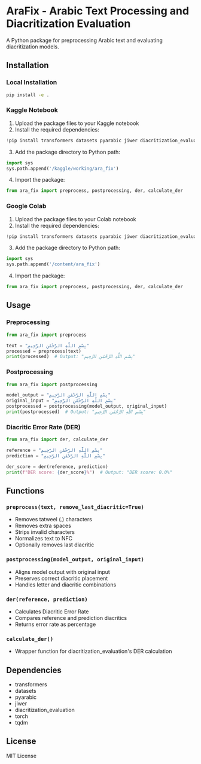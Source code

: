# AraFix - Arabic Text Processing and Diacritization Evaluation

A Python package for preprocessing Arabic text and evaluating diacritization models.

## Installation

### Local Installation
```bash
pip install -e .
```

### Kaggle Notebook
1. Upload the package files to your Kaggle notebook
2. Install the required dependencies:
```python
!pip install transformers datasets pyarabic jiwer diacritization_evaluation
```
3. Add the package directory to Python path:
```python
import sys
sys.path.append('/kaggle/working/ara_fix')
```
4. Import the package:
```python
from ara_fix import preprocess, postprocessing, der, calculate_der
```

### Google Colab
1. Upload the package files to your Colab notebook
2. Install the required dependencies:
```python
!pip install transformers datasets pyarabic jiwer diacritization_evaluation
```
3. Add the package directory to Python path:
```python
import sys
sys.path.append('/content/ara_fix')
```
4. Import the package:
```python
from ara_fix import preprocess, postprocessing, der, calculate_der
```

## Usage

### Preprocessing
```python
from ara_fix import preprocess

text = "بِسْمِ اللَّهِ الرَّحْمَٰنِ الرَّحِيمِ"
processed = preprocess(text)
print(processed)  # Output: "بِسْمِ اللَّهِ الرَّحْمَٰنِ الرَّحِيمِ"
```

### Postprocessing
```python
from ara_fix import postprocessing

model_output = "بِسْمِ اللَّهِ الرَّحْمَٰنِ الرَّحِيمِ"
original_input = "بِسْمِ اللَّهِ الرَّحْمَٰنِ الرَّحِيمِ"
postprocessed = postprocessing(model_output, original_input)
print(postprocessed)  # Output: "بِسْمِ اللَّهِ الرَّحْمَٰنِ الرَّحِيمِ"
```

### Diacritic Error Rate (DER)
```python
from ara_fix import der, calculate_der

reference = "بِسْمِ اللَّهِ الرَّحْمَٰنِ الرَّحِيمِ"
prediction = "بِسْمِ اللَّهِ الرَّحْمَٰنِ الرَّحِيمِ"

der_score = der(reference, prediction)
print(f"DER score: {der_score}%")  # Output: "DER score: 0.0%"
```

## Functions

### `preprocess(text, remove_last_diacritic=True)`
- Removes tatweel (ـ) characters
- Removes extra spaces
- Strips invalid characters
- Normalizes text to NFC
- Optionally removes last diacritic

### `postprocessing(model_output, original_input)`
- Aligns model output with original input
- Preserves correct diacritic placement
- Handles letter and diacritic combinations

### `der(reference, prediction)`
- Calculates Diacritic Error Rate
- Compares reference and prediction diacritics
- Returns error rate as percentage

### `calculate_der()`
- Wrapper function for diacritization_evaluation's DER calculation

## Dependencies
- transformers
- datasets
- pyarabic
- jiwer
- diacritization_evaluation
- torch
- tqdm

## License
MIT License
